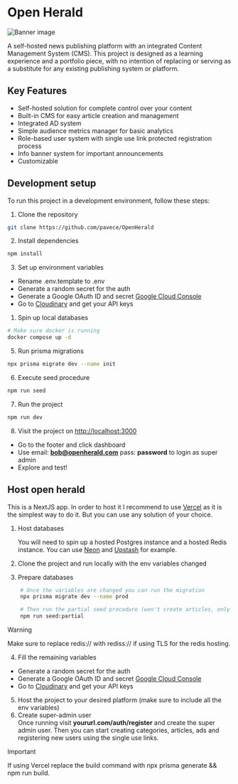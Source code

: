 # Open Herald

![Banner image](https://res.cloudinary.com/dnh0go0q2/image/upload/v1724838412/Captura_de_pantalla_2024-08-28_114616_tnhxhz.png)

A self-hosted news publishing platform with an integrated Content Management System (CMS). This project is designed as a learning experience and a portfolio piece, with no intention of replacing or serving as a substitute for any existing publishing system or platform.

## Key Features

- Self-hosted solution for complete control over your content
- Built-in CMS for easy article creation and management
- Integrated AD system
- Simple audience metrics manager for basic analytics
- Role-based user system with single use link protected registration process
- Info banner system for important announcements
- Customizable

## Development setup

To run this project in a development environment, follow these steps:

1. Clone the repository

```bash
git clone https://github.com/pavece/OpenHerald
```

2. Install dependencies

```bash
npm install
```

3. Set up environment variables

- Rename .env.template to .env
- Generate a random secret for the auth
- Generate a Google OAuth ID and secret [Google Cloud Console](https://console.cloud.google.com/)
- Go to [Cloudinary](https://cloudinary.com) and get your API keys

1. Spin up local databases

```bash
# Make sure docker is running
docker compose up -d
```

5. Run prisma migrations

```bash
npx prisma migrate dev --name init
```

6. Execute seed procedure

```bash
npm run seed
```

7. Run the project

```bash
npm run dev
```

8. Visit the project on [http://localhost:3000](http://localhost:3000)

- Go to the footer and click dashboard
- Use email: **bob@openherald.com** pass: **password** to login as super admin
- Explore and test!


## Host open herald

This is a NextJS app. In order to host it I recommend to use [Vercel](https://vercel.com) as it is the simplest way to do it. But you can use any solution of your choice.

1. Host databases

    You will need to spin up a hosted Postgres instance and a hosted Redis instance. You can use [Neon](https://neon.tech/) and [Upstash](https://upstash.com/) for example.

2. Clone the project and run locally with the env variables changed
3. Prepare databases

```bash
    # Once the variables are changed you can run the migration
    npx prisma migrate dev --name prod

    # Then run the partial seed procedure (won't create articles, only categories and configs)
    npm run seed:partial
```

> [!WARNING]  
> Make sure to replace redis:// with rediss:// if using TLS for the redis hosting.

4. Fill the remaining variables

- Generate a random secret for the auth
- Generate a Google OAuth ID and secret [Google Cloud Console](https://console.cloud.google.com/)
- Go to [Cloudinary](https://cloudinary.com) and get your API keys
  
5. Host the project to your desired platform (make sure to include all the env variables)
6. Create super-admin user  
   Once running visit **yoururl.com/auth/register** and create the super admin user. Then you can start creating categories, articles, ads and registering new users using the single use links.

> [!IMPORTANT]  
> If using Vercel replace the build command with npx prisma generate && npm run build.
